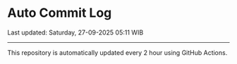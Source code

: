 # Auto Commit Log

Last updated: Saturday, 27-09-2025 05:11 WIB

---

This repository is automatically updated every 2 hour using GitHub Actions.

